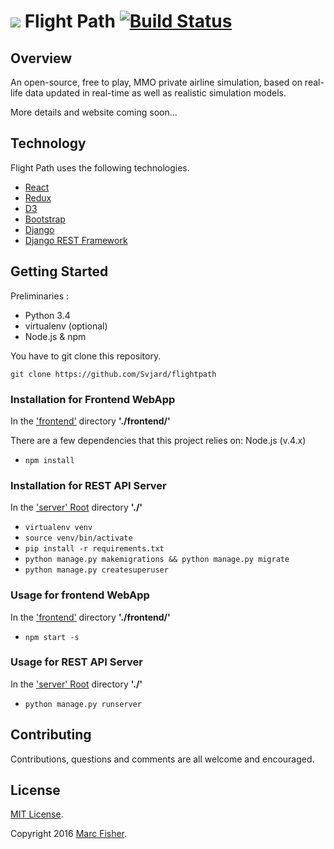 # <img src="http://i.imgur.com/MVmYI0l.png"> **Flight Path**  [![Build Status](https://travis-ci.org/Svjard/flightpath.svg?branch=master)](https://travis-ci.org/Svjard/flightpath)

## Overview

An open-source, free to play, MMO private airline simulation, based on real-life data updated in real-time as well as realistic simulation models.

More details and website coming soon...

## Technology

Flight Path uses the following technologies.

* [React](https://facebook.github.io/react/)
* [Redux](https://github.com/reactjs/redux)
* [D3](https://d3js.org/)
* [Bootstrap](http://getbootstrap.com/)
* [Django](https://www.djangoproject.com/)
* [Django REST Framework](http://www.django-rest-framework.org/)

## Getting Started

Preliminaries :
* Python 3.4
* virtualenv (optional)
* Node.js & npm

You have to git clone this repository.
```
git clone https://github.com/Svjard/flightpath
```

### Installation for Frontend WebApp

In the ['frontend'](https://github.com/Svjard/flightpath/tree/master/frontend) directory **'./frontend/'**

There are a few dependencies that this project relies on: Node.js (v.4.x)

- `npm install`

### Installation for REST API Server

In the ['server' Root](https://github.com/Svjard/flightpath) directory **'./'**

- `virtualenv venv`
- `source venv/bin/activate`
- `pip install -r requirements.txt`
- `python manage.py makemigrations && python manage.py migrate`
- `python manage.py createsuperuser`

### Usage for frontend WebApp

In the ['frontend'](https://github.com/Svjard/flightpath/tree/master/frontend) directory **'./frontend/'**

- `npm start -s`

### Usage for REST API Server 

In the ['server' Root](https://github.com/Svjard/flightpath) directory **'./'**

- `python manage.py runserver`

## Contributing

Contributions, questions and comments are all welcome and encouraged.

## License

[MIT License](http://opensource.org/licenses/MIT).

Copyright 2016 [Marc Fisher](https://github.com/Svjard).
